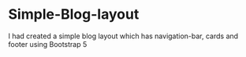 # Simple-Blog-layout
I had created a simple blog layout which has navigation-bar, cards and footer using Bootstrap 5 
